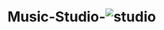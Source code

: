# Music-Studio-![studio](https://github.com/Yash12patre/Music-Studio-/assets/92026630/19e5ff05-b794-4b77-9d09-6dd3ddd8ce51)
